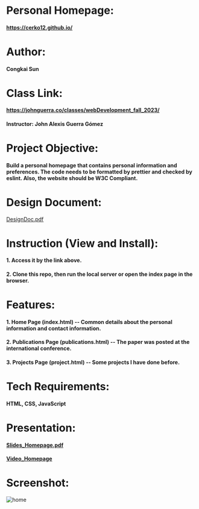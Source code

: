 # Personal Homepage:
#### https://cerko12.github.io/

# Author: 
#### Congkai Sun

# Class Link: 
#### https://johnguerra.co/classes/webDevelopment_fall_2023/
#### Instructor: John Alexis Guerra Gómez

# Project Objective: 
#### Build a personal homepage that contains personal information and preferences. The code needs to be formatted by prettier and checked by eslint. Also, the website should be W3C Compliant.

# Design Document:
[DesignDoc.pdf](https://github.com/CERKO12/CERKO12.github.io/files/12667368/DesignDoc.pdf)

# Instruction (View and Install): 
#### 1. Access it by the link above.
#### 2. Clone this repo, then run the local server or open the index page in the browser.

# Features:
#### 1. Home Page (index.html) -- Common details about the personal information and contact information.
#### 2. Publications Page (publications.html) -- The paper was posted at the international conference.
#### 3. Projects Page (project.html) -- Some projects I have done before.

# Tech Requirements:
#### HTML, CSS, JavaScript

# Presentation:
#### [Slides_Homepage.pdf](https://github.com/CERKO12/CERKO12.github.io/files/12668322/Slides_Homepage.pdf)
#### [Video_Homepage](https://github.com/CERKO12/CERKO12.github.io/assets/117726096/8b104182-1e8a-4c06-8ef3-437432568313)

# Screenshot: 
![home](https://github.com/CERKO12/CERKO12.github.io/assets/117726096/c6274c16-3b64-453f-afae-5c64873fd4d9)
